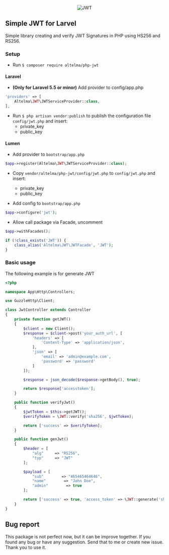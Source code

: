 <p align="center">
<img src="https://chathu.me/2017/08/28/jwt-introduction/banner.jpg" alt="JWT">
</p>

## Simple JWT for Larvel
Simple library creating and verify JWT Signatures in PHP using HS256 and RS256.

### Setup
- Run `$ composer require altelma/php-jwt`

#### Laravel

- **(Only for Laravel 5.5 or minor)** Add provider to config/app.php

```php
'providers' => [
    Altelma\JWT\JWTServiceProvider::class,
],
```

- Run `$ php artisan vendor:publish` to publish the configuration file `config/jwt.php` and insert:
    - private_key
    - public_key
    
#### Lumen

- Add provider to `bootstrap/app.php`

```php
$app->register(Altelma\JWT\JWTServiceProvider::class);
```

- Copy `vendor/altelma/php-jwt/config/jwt.php` to `config/jwt.php` and insert:
    - private_key
    - public_key

- Add config to `bootstrap/app.php`

```php
$app->configure('jwt');
```
- Allow call package via Facade, uncomment
```php
$app->withFacades();

if (!class_exists('JWT')) {
    class_alias('Altelma\JWT\JWTFacade', 'JWT');
}
```

### Basic usage

The following example is for generate JWT
```php
<?php

namespace App\Http\Controllers;

use GuzzleHttp\Client;

class JwtController extends Controller
{
    private function getJWT()
    {
        $client = new Client();
        $response = $client->post('your_auth_url', [
            'headers' => [
                'Content-Type' => 'application/json',
            ],
            'json' => [
                'email' => 'admin@example.com',
                'password' => 'password'
            ]
        ]);

        $response = json_decode($response->getBody(), true);

        return $response['accesstoken'];
    }

    public function verifyJwt()
    {
        $jwtToken = $this->getJWT();
        $verifyToken = \JWT::verify('sha256', $jwtToken);

        return ['success' => $verifyToken];
    }

    public function genJwt()
    {
        $header = [
            "alg"     => "RS256",
            "typ"     => "JWT"
        ];

        $payload = [
            "sub"        => "465465464646",
            "name"        => "John Doe",
            "admin"        => true
        ];

        return ['success' => true, 'access_token' => \JWT::generate('sha256', $header, $payload)];
    }
}
```

## Bug report
This package is not perfect now, but it can be improve together. If you found any bug or have any suggestion.
Send that to me or create new issue. Thank you to use it.

